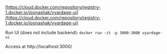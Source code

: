 [https://cloud.docker.com/repository/registry-1.docker.io/joonashak/vyardage-ui](https://cloud.docker.com/repository/registry-1.docker.io/joonashak/vyardage-ui)

Run UI (does not include backend): `docker run -it -p 3000:3000 vyardage-ui`

Access at http://localhost:3000/